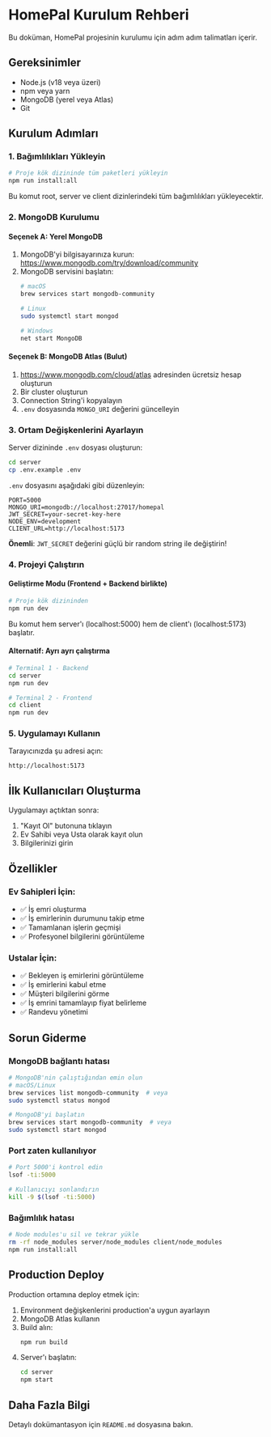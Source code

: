 # HomePal Kurulum Rehberi

Bu doküman, HomePal projesinin kurulumu için adım adım talimatları içerir.

## Gereksinimler

- Node.js (v18 veya üzeri)
- npm veya yarn
- MongoDB (yerel veya Atlas)
- Git

## Kurulum Adımları

### 1. Bağımlılıkları Yükleyin

```bash
# Proje kök dizininde tüm paketleri yükleyin
npm run install:all
```

Bu komut root, server ve client dizinlerindeki tüm bağımlılıkları yükleyecektir.

### 2. MongoDB Kurulumu

#### Seçenek A: Yerel MongoDB

1. MongoDB'yi bilgisayarınıza kurun: https://www.mongodb.com/try/download/community
2. MongoDB servisini başlatın:
   ```bash
   # macOS
   brew services start mongodb-community
   
   # Linux
   sudo systemctl start mongod
   
   # Windows
   net start MongoDB
   ```

#### Seçenek B: MongoDB Atlas (Bulut)

1. https://www.mongodb.com/cloud/atlas adresinden ücretsiz hesap oluşturun
2. Bir cluster oluşturun
3. Connection String'i kopyalayın
4. `.env` dosyasında `MONGO_URI` değerini güncelleyin

### 3. Ortam Değişkenlerini Ayarlayın

Server dizininde `.env` dosyası oluşturun:

```bash
cd server
cp .env.example .env
```

`.env` dosyasını aşağıdaki gibi düzenleyin:

```env
PORT=5000
MONGO_URI=mongodb://localhost:27017/homepal
JWT_SECRET=your-secret-key-here
NODE_ENV=development
CLIENT_URL=http://localhost:5173
```

**Önemli**: `JWT_SECRET` değerini güçlü bir random string ile değiştirin!

### 4. Projeyi Çalıştırın

#### Geliştirme Modu (Frontend + Backend birlikte)

```bash
# Proje kök dizininden
npm run dev
```

Bu komut hem server'ı (localhost:5000) hem de client'ı (localhost:5173) başlatır.

#### Alternatif: Ayrı ayrı çalıştırma

```bash
# Terminal 1 - Backend
cd server
npm run dev

# Terminal 2 - Frontend
cd client
npm run dev
```

### 5. Uygulamayı Kullanın

Tarayıcınızda şu adresi açın:
```
http://localhost:5173
```

## İlk Kullanıcıları Oluşturma

Uygulamayı açtıktan sonra:

1. "Kayıt Ol" butonuna tıklayın
2. Ev Sahibi veya Usta olarak kayıt olun
3. Bilgilerinizi girin

## Özellikler

### Ev Sahipleri İçin:
- ✅ İş emri oluşturma
- ✅ İş emirlerinin durumunu takip etme
- ✅ Tamamlanan işlerin geçmişi
- ✅ Profesyonel bilgilerini görüntüleme

### Ustalar İçin:
- ✅ Bekleyen iş emirlerini görüntüleme
- ✅ İş emirlerini kabul etme
- ✅ Müşteri bilgilerini görme
- ✅ İş emrini tamamlayıp fiyat belirleme
- ✅ Randevu yönetimi

## Sorun Giderme

### MongoDB bağlantı hatası

```bash
# MongoDB'nin çalıştığından emin olun
# macOS/Linux
brew services list mongodb-community  # veya
sudo systemctl status mongod

# MongoDB'yi başlatın
brew services start mongodb-community  # veya
sudo systemctl start mongod
```

### Port zaten kullanılıyor

```bash
# Port 5000'i kontrol edin
lsof -ti:5000

# Kullanıcıyı sonlandırın
kill -9 $(lsof -ti:5000)
```

### Bağımlılık hatası

```bash
# Node modules'u sil ve tekrar yükle
rm -rf node_modules server/node_modules client/node_modules
npm run install:all
```

## Production Deploy

Production ortamına deploy etmek için:

1. Environment değişkenlerini production'a uygun ayarlayın
2. MongoDB Atlas kullanın
3. Build alın:
   ```bash
   npm run build
   ```
4. Server'ı başlatın:
   ```bash
   cd server
   npm start
   ```

## Daha Fazla Bilgi

Detaylı dokümantasyon için `README.md` dosyasına bakın.

